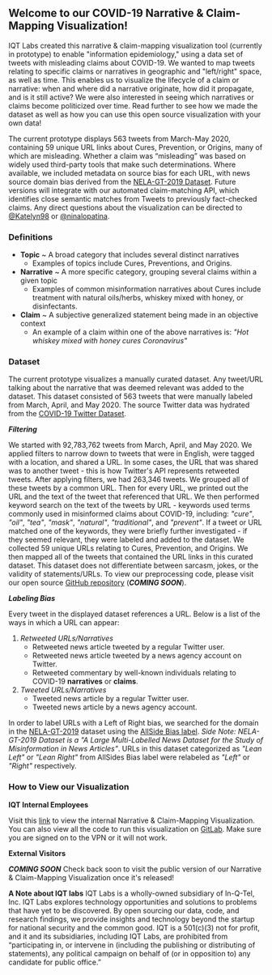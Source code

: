 ## Welcome to our COVID-19 Narrative & Claim-Mapping Visualization!

IQT Labs created this narrative & claim-mapping visualization tool (currently in prototype) to enable "information epidemiology," using a data set of tweets with misleading claims about COVID-19. We wanted to map tweets relating to specific claims or narratives in geographic and "left/right" space, as well as time. This enables us to visualize the lifecycle of a claim or narrative: when and where did a narrative originate, how did it propagate, and is it still active? We were also interested in seeing which narratives or claims become politicized over time. Read further to see how we made the dataset as well as how you can use this open source visualization with your own data!

The current prototype displays 563 tweets from March-May 2020, containing 59 unique URL links about Cures, Prevention, or Origins, many of which are misleading. Whether a claim was “misleading” was based on widely used third-party tools that make such determinations. Where available, we included metadata on source bias for each URL, with news source domain bias derived from the [NELA-GT-2019 Dataset](https://dataverse.harvard.edu/dataset.xhtml?persistentId=doi:10.7910/DVN/O7FWPO). Future versions will integrate with our automated claim-matching API, which identifies close semantic matches from Tweets to previously fact-checked claims. Any direct questions about the visualization can be directed to [@Katelyn98](https://github.com/katelyn98) or [@ninalopatina](https://github.com/ninalopatina).

### Definitions

- **Topic** ~ A broad category that includes several distinct narratives
  - Examples of topics include Cures, Preventions, and Origins.
- **Narrative** ~ A more specific category, grouping several claims within a given topic
  - Examples of common misinformation narratives about Cures include treatment with natural oils/herbs, whiskey mixed with honey, or disinfectants. 
 - **Claim** ~ A subjective generalized statement being made in an objective context 
    - An example of a claim within one of the above narratives is: _"Hot whiskey mixed with honey cures Coronavirus"_

### Dataset

The current prototype visualizes a manually curated dataset. Any tweet/URL talking about the narrative that was deemed relevant was added to the dataset. This dataset consisted of 563 tweets that were manually labeled from March, April, and May 2020. The source Twitter data was hydrated from the [COVID-19 Twitter Dataset](https://github.com/echen102/COVID-19-TweetIDs). 

***Filtering***

We started with 92,783,762 tweets from March, April, and May 2020. We applied filters to narrow down to tweets that were in English, were tagged with a location, and shared a URL. In some cases, the URL that was shared was to another tweet - this is how Twitter's API represents retweeted tweets. After applying filters, we had 263,346 tweets. We grouped all of these tweets by a common URL. Then for every URL, we printed out the URL and the text of the tweet that referenced that URL. We then performed keyword search on the text of the tweets by URL - keywords used terms commonly used in misinformed claims about COVID-19, including: _"cure"_, _"oil"_, _"tea"_, _"mask"_, _"natural"_, _"traditional"_, and _"prevent"_. If a tweet or URL matched one of the keywords, they were briefly further investigated - if they seemed relevant, they were labeled and added to the dataset. We collected 59 unique URLs relating to Cures, Prevention, and Origins. We then mapped all of the tweets that contained the URL links in this curated dataset. This dataset does not differentiate between sarcasm, jokes, or the validity of statements/URLs. To view our preprocessing code, please visit our open source [GitHub repository]() (***COMING SOON***). 

***Labeling Bias***

Every tweet in the displayed dataset references a URL. Below is a list of the ways in which a URL can appear:  
1. *Retweeted URLs/Narratives*  
    * Retweeted news article tweeted by a regular Twitter user.  
    * Retweeted news article tweeted by a news agency account on Twitter.  
    * Retweeted commentary by well-known individuals relating to COVID-19 **narratives** or **claims**.  
2. *Tweeted URLs/Narratives*  
    * Tweeted news article by a regular Twitter user.  
    * Tweeted news article by a news agency account.  
  
In order to label URLs with a Left of Right bias, we searched for the domain in the [NELA-GT-2019](https://dataverse.harvard.edu/dataset.xhtml?persistentId=doi:10.7910/DVN/O7FWPO) dataset using the [AllSide Bias label](www.allsides.com). _Side Note: NELA-GT-2019 Dataset is a "A Large Multi-Labelled News Dataset for the Study of Misinformation in News Articles"_. URLs in this dataset categorized as _"Lean Left"_ or _"Lean Right"_ from AllSides Bias label were relabeled as _"Left"_ or _"Right"_ respectively. 

### How to View our Visualization

**IQT Internal Employees** 

Visit this [link](https://vsrv-plotly.a.internal/claim-mapping/) to view the internal Narrative & Claim-Mapping Visualization. You can also view all the code to run this visualization on [GitLab](https://gitlab.iqt.org/labs/lab41/claim-mapping). Make sure you are signed on to the VPN or it will not work.

**External Visitors** 

***COMING SOON***
Check back soon to visit the public version of our Narrative & Claim-Mapping Visualization once it's released! 



**A Note about IQT labs**
IQT Labs is a wholly-owned subsidiary of In-Q-Tel, Inc. IQT Labs explores technology opportunities and solutions to problems that have yet to be discovered. By open sourcing our data, code, and research findings, we provide insights and technology beyond the startup for national security and the common good.
IQT is a 501(c)(3) not for profit, and it and its subsidiaries, including IQT Labs, are prohibited from “participating in, or intervene in (including the publishing or distributing of statements), any political campaign on behalf of (or in opposition to) any candidate for public office.” 

